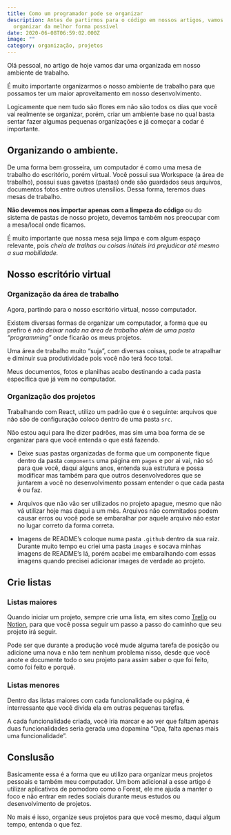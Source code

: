 ```yaml
---
title: Como um programador pode se organizar
description: Antes de partirmos para o código em nossos artigos, vamos nos
  organizar da melhor forma possível
date: 2020-06-08T06:59:02.000Z
image: ""
category: organização, projetos
---
```

[1]: https://trello.com/
[2]: https://www.notion.so/

Olá pessoal, no artigo de hoje vamos dar uma organizada em nosso ambiente de trabalho.

É muito importante organizarmos o nosso ambiente de trabalho para que possamos ter um maior aproveitamento em nosso desenvolvimento.

Logicamente que nem tudo são flores em não são todos os dias que você vai realmente se organizar, porém, criar um ambiente base no qual basta sentar fazer algumas pequenas organizações e já começar a codar é importante.

## Organizando o ambiente.

De uma forma bem grosseira, um computador é como uma mesa de trabalho do escritório, porém virtual. Você possui sua Workspace (a área de trabalho), possui suas gavetas (pastas) onde são guardados seus arquivos, documentos fotos entre outros utensílios. Dessa forma, teremos duas mesas de trabalho.

**Não devemos nos importar apenas com a limpeza do código** ou do sistema de pastas de nosso projeto, devemos também nos preocupar com a mesa/local onde ficamos.

É muito importante que nossa mesa seja limpa e com algum espaço relevante, pois *cheia de tralhas ou coisas inúteis irá prejudicar até mesmo a sua mobilidade.*

## Nosso escritório virtual

### Organização da área de trabalho

Agora, partindo para o nosso escritório virtual, nosso computador.

Existem diversas formas de organizar um computador, a forma que eu prefiro é *não deixar nada na área de trabalho além de uma pasta “programming”* onde ficarão os meus projetos.

Uma área de trabalho muito “suja”, com diversas coisas, pode te atrapalhar e diminuir sua produtividade pois você não terá foco total.

Meus documentos, fotos e planilhas acabo destinando a cada pasta específica que já vem no computador.

### Organização dos projetos

Trabalhando com React, utilizo um padrão que é o seguinte: arquivos que não são de configuração coloco dentro de uma pasta `src`.

Não estou aqui para lhe dizer padrões, mas sim uma boa forma de se organizar para que você entenda o que está fazendo.

* Deixe suas pastas organizadas de forma que um componente fique dentro da pasta `components` uma página em `pages` e por ai vai, não só para que você, daqui alguns anos, entenda sua estrutura e possa modificar mas também para que outros desenvolvedores que se juntarem a você no desenvolvimento possam entender o que cada pasta é ou faz.

* Arquivos que não vão ser utilizados no projeto apague, mesmo que não vá utilizar hoje mas daqui a um mês. Arquivos não commitados podem causar erros ou você pode se embaralhar por aquele arquivo não estar no lugar correto da forma correta.

* Imagens de README’s coloque numa pasta `.github` dentro da sua raiz. Durante muito tempo eu criei uma pasta `images` e socava minhas imagens de README’s lá, porém acabei me embaralhando com essas imagens quando precisei adicionar images de verdade ao projeto.

## Crie listas

### Listas maiores

Quando iniciar um projeto, sempre crie uma lista, em sites como [Trello][1] ou [Notion][2], para que você possa seguir um passo a passo do caminho que seu projeto irá seguir.

Pode ser que durante a produção você mude alguma tarefa de posição ou adicione uma nova e não tem nenhum problema nisso, desde que você anote e documente todo o seu projeto para assim saber o que foi feito, como foi feito e porquê.

### Listas menores

Dentro das listas maiores com cada funcionalidade ou página, é interressante que você divida ela em outras pequenas tarefas.

A cada funcionalidade criada, você iria marcar e ao ver que faltam apenas duas funcionalidades seria gerada uma dopamina “Opa, falta apenas mais uma funcionalidade”.

## Conslusão

Basicamente essa é a forma que eu utilizo para organizar meus projetos pessoais e também meu computador. Um bom adicional a esse artigo é utilizar aplicativos de pomodoro como o Forest, ele me ajuda a manter o foco e não entrar em redes sociais durante meus estudos ou desenvolvimento de projetos.

No mais é isso, organize seus projetos para que você mesmo, daqui algum tempo, entenda o que fez.
